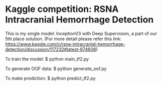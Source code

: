 # Kaggle competition: RSNA Intracranial Hemorrhage Detection

This is my single model: InceptionV3 with Deep Supervision, a part of our 5th place solution. 
(For more detail please refer this link: https://www.kaggle.com/c/rsna-intracranial-hemorrhage-detection/discussion/117232#latest-674608)

To train the model:
$ python main_tf2.py

To generate OOF data:
$ python generate_oof.py

To make prediction:
$ python predict_tf2.py
